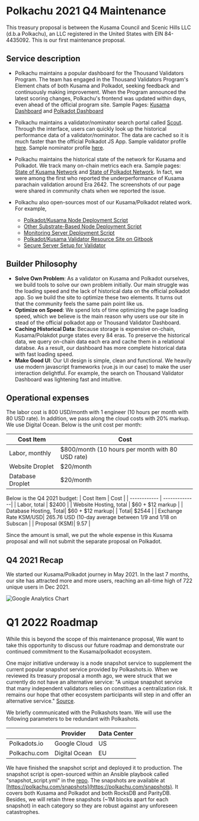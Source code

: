 # Polkachu 2021 Q4 Maintenance

This treasury proposal is between the Kusama Council and Scenic Hills LLC (d.b.a Polkachu), an LLC registered in the United States with EIN 84-4435092. This is our first maintenance proposal. 

## Service description
- Polkachu maintains a popular dashboard for the Thousand Validators Program. The team has engaged in the Thousand Validators Program's Element chats of both Kusama and Polkadot, seeking feedback and continuously making improvement. When the Program announced the latest scoring changes, Polkachu's frontend was updated within days, even ahead of the official program site. Sample Pages: [Kusama Dashboard](https://polkachu.com/kusama/thousand_validators) and [Polkadot Dashboard](https://polkachu.com/polkadot/thousand_validator)
 
- Polkachu maintains a validator/nominator search portal called [Scout](https://polkachu.com/scout). Through the interface, users can quickly look up the historical performance data of a validator/nominator. The data are cached so it is much faster than the official Polkadot JS App. Sample validator profile [here](https://polkachu.com/kusama/validators/CsKvJ4fdesaRALc5swo5iknFDpop7YUwKPJHdmUvBsUcMGb). Sample nominator profile [here](https://polkachu.com/kusama/nominators/HTAeD1dokCVs9MwnC1q9s2a7d2kQ52TAjrxE1y5mj5MFLLA). 

- Polkachu maintains the historical state of the network for Kusama and Polkadot. We track many on-chain metrics each era. Sample pages: [State of Kusama Network](https://polkachu.com/kusama/era_summaries) and [State of Polkadot Network](https://polkachu.com/polkadot/era_summaries). In fact, we were among the first who reported the underperformance of Kusama parachain validation around Era 2642. The screenshots of our page were shared in community chats when we reported the issue. 

- Polkachu also open-sources most of our Kusama/Polkadot related work. For example, 
     - [Polkadot/Kusama Node Deployment Script](https://github.com/polkachu/polkadot-validator)
     - [Other Substrate-Based Node Deployment Script](https://github.com/polkachu/substrate-validator)
     - [Monitoring Server Deployment Script](https://github.com/polkachu/server-monitoring)
     - [Polkadot/Kusama Validator Resource Site on Gitbook](https://github.com/polkachu/validator-resources)
     - [Secure Server Setup for Validator](https://github.com/polkachu/secure-server-setup)


## Builder Philosophy
- **Solve Own Problem**: As a validator on Kusama and Polkadot ourselves, we build tools to solve our own problem initially. Our main struggle was the loading speed and the lack of historical data on the official polkadot app. So we build the site to optimize these two elements. It turns out that the community feels the same pain point like us.
- **Optimize on Speed**: We spend lots of time optimizing the page loading speed, which we believe is the main reason why users use our site in stead of the official polkadot app or Thousand Validator Dashboard. 
- **Caching Historical Data**: Because storage is expensive on-chain, Kusama/Polakdot purge states every 84 eras. To preserve the historical data, we query on-chain data each era and cache them in a relational databse. As a result, our dashboard has more complete historical data with fast loading speed. 
- **Make Good UI**: Our UI design is simple, clean and functional. We heavily use modern javascript frameworks (vue.js in our case) to make the user interaction delightful. For example, the search on Thousand Validator Dashboard was lightening fast and intuitive. 

## Operational expenses
The labor cost is 800 USD/month with 1 engineer (10 hours per month with 80 USD rate). In addition, we pass along the cloud costs with 20% markup. We use Digital Ocean. Below is the unit cost per month:

| Cost Item          | Cost      | 
| ------------        | --------------| 
| Labor, monthly    | $800/month (10 hours per month with 80 USD rate)  | 
| Website Droplet| $20/month | 
| Database Droplet| $20/month | 

Below is the Q4 2021 budget:
| Cost Item          | Cost      | 
| ------------        | --------------| 
| Labor, total    | $2400 | 
| Website Hosting, total | $60 + $12 markup | 
| Database Hosting, Total| $60 + $12 markup| 
| Total| $2544 | 
| Exchange Rate KSM/USD| 265.76 USD (10-day average between 1/9 and 1/18 on Subscan | 
| Proposal (KSM)| 9.57 | 

Since the amount is small, we put the whole expense in this Kusama proposal and will not submit the separate proposal on Polkadot. 

## Q4 2021 Recap
We started our Kusama/Polkadot journey in May 2021. In the last 7 months, our site has attracted more and more users, reaching an all-time high of 722 unique users in Dec 2021. 

![Google Analytics Chart](https://i.imgur.com/82xDdmV.png)

# Q1 2022 Roadmap
While this is beyond the scope of this maintenance proposal, We want to take this opportunity to discuss our future roadmap and demonstrate our continued commitment to the Kusama/polkadot ecosystem. 

One major initiative underway is a node snapshot service to supplement the current popular snapshot service provided by Polkashots.io. When we reviewed its treasury proposal a month ago, we were struck that we currently do not have an alternative service: "A unique snapshot service that many independent validators relies on constitues a centralization risk. It remains our hope that other ecosystem participants will step in and offer an alternative service." [Source](https://kusama.polkassembly.io/post/1211). 

We briefly communicated with the Polkashots team. We will use the following parameters to be redundant with Polkashots. 

|              | Provider      | Data Center |
| ------------ | --------------| ----------- |
| Polkadots.io | Google Cloud  | US          |
| Polkachu.com | Digital Ocean | EU          |

We have finished the snapshot script and deployed it to production. The snapshot script is open-sourced within an Ansible playbook called "snapshot_script.yml" in the [repo](https://github.com/polkachu/polkadot-validator). The snapshots are available at [https://polkachu.com/snapshots](https://polkachu.com/snapshots). It covers both Kusama and Polkadot and both RocksDB and ParityDB. Besides, we will retain three snapshots (~1M blocks apart for each snapshot) in each category so they are robust against any unforeseen catastrophes. 




